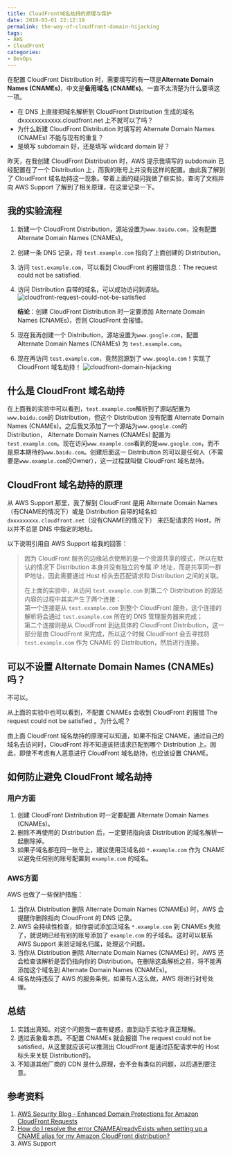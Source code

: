 ```yaml
---
title: CloudFront域名劫持的原理与保护
date: 2019-03-01 22:12:19
permalink: the-way-of-cloudfront-domain-hijacking
tags:
- AWS
- CloudFront
categories:
- DevOps
---
```



在配置 CloudFront Distribution 时，需要填写的有一项是**Alternate Domain Names (CNAMEs)**，中文是**备用域名 (CNAMEs)**。一直不太清楚为什么要填这一项。

- 在 DNS 上直接把域名解析到 CloudFront Distribution 生成的域名 dxxxxxxxxxxxx.cloudfront.net 上不就可以了吗？  
- 为什么新建 CloudFront Distribution 时填写的 Alternate Domain Names (CNAMEs) 不能与现有的重复？  
- 是填写 subdomain 好，还是填写 wildcard domain 好？  


昨天，在我创建 CloudFront Distribution 时，AWS 提示我填写的 subdomain 已经配置在了一个 Distribution 上，而我的账号上并没有这样的配置。由此我了解到了 CloudFront 域名劫持这一现象。带着上面的疑问我做了些实验，查询了文档并向 AWS Support 了解到了相关原理，在这里记录一下。
<!--more-->

## 我的实验流程

1. 新建一个 CloudFront Distribution，源站设置为`www.baidu.com`，没有配置 Alternate Domain Names (CNAMEs)。
2. 创建一条 DNS 记录，将 `test.example.com` 指向了上面创建的 Distribution。
3. 访问 `test.example.com`，可以看到 CloudFront 的报错信息：The request could not be satisfied.
4. 访问 Distribution 自带的域名，可以成功访问到源站。
    ![cloudfront-request-could-not-be-satisfied](https://blog-1252856176.file.myqcloud.com/post/the-way-of-cloudfront-domain-hijacking/cloudfront-request-could-not-be-satisfied.png)

    **结论**：创建 CloudFront Distribution 时一定要添加 Alternate Domain Names (CNAMEs)，否则 CloudFront 会报错。

5. 现在我再创建一个 Distribution，源站设置为`www.google.com`，配置 Alternate Domain Names (CNAMEs) 为 `test.example.com`。
6. 现在再访问 `test.example.com`，竟然回源到了 `www.google.com`！实现了 CloudFront 域名劫持！
    ![cloudfront-domain-hijacking](https://blog-1252856176.file.myqcloud.com/post/the-way-of-cloudfront-domain-hijacking/cloudfront-domain-hijacking.png)


## 什么是 CloudFront 域名劫持

在上面我的实验中可以看到，`test.example.com`解析到了源站配置为`www.baidu.com`的 Distribution，但这个 Distribution 没有配置 Alternate Domain Names (CNAMEs)。之后我又添加了一个源站为`www.google.com`的 Distribution， Alternate Domain Names (CNAMEs) 配置为`test.example.com`。现在访问`www.example.com`看到的是`www.google.com`，而不是原本期待的`www.baidu.com`。创建后面这一 Distribution 的可以是任何人（不需要是`www.example.com`的Owner），这一过程就叫做 CloudFront 域名劫持。


## CloudFront 域名劫持的原理

从 AWS Support 那里，我了解到 CloudFront 是用 Alternate Domain Names （有CNAME的情况下）或是 Distribution 自带的域名如 `dxxxxxxxxx.cloudfront.net`（没有CNAME的情况下） 来匹配请求的 Host，所以并不总是 DNS 中指定的地址。

以下说明引用自 AWS Support 给我的回答：
> 因为 CloudFront 服务的边缘站点使用的是一个资源共享的模式，所以在默认的情况下 Distribution 本身并没有独立的专属 IP 地址，而是共享同一群IP地址，因此需要通过 Host 标头去匹配请求和 Distribution 之间的关联。
>
> 在上面的实验中，从访问 `test.example.com` 到第二个 Distribution 的源站内容的过程中其实产生了两个连接：   
> 第一个连接是从 `test.example.com` 到整个 CloudFront 服务，这个连接的解析将会通过 `test.example.com` 所在的 DNS 管理服务器来完成；  
> 第二个连接则是从 CloudFront 到达具体的 CloudFront Distribution，这一部分是由 CloudFront 来完成，所以这个时候 CloudFront 会去寻找将 `test.example.com` 作为 CNAME 的 Distribution，然后进行连接。


## 可以不设置 Alternate Domain Names (CNAMEs) 吗？

不可以。

从上面的实验中也可以看到，不配置 CNAMEs 会收到 CloudFront 的报错 The request could not be satisfied 。为什么呢？

由上面 CloudFront 域名劫持的原理可以知道，如果不指定 CNAME，通过自己的域名去访问时，CloudFront 将不知道该把请求匹配到哪个 Distribution 上。因此，即使不考虑有人恶意进行 CloudFront 域名劫持，也应该设置 CNAME。


## 如何防止避免 CloudFront 域名劫持

### 用户方面

1. 创建 CloudFront Distribution 时一定要配置 Alternate Domain Names (CNAMEs)。
2. 删除不再使用的 Distribution 后，一定要把指向该 Distribution 的域名解析一起删除掉。
3. 如果子域名都在同一账号上，建议使用泛域名如 `*.example.com` 作为 CNAME 以避免任何别的账号配置到 `example.com` 的域名。

### AWS方面

AWS 也做了一些保护措施：

1. 当你从 Distribution 删除 Alternate Domain Names (CNAMEs) 时，AWS 会提醒你删除指向 CloudFront 的 DNS 记录。
2. AWS 会持续性检查，如你尝试添加泛域名 `*.example.com` 到 CNAMEs 失败了，就说明已经有别的账号添加了 `example.com` 的子域名。这时可以联系 AWS Support 来验证域名归属，处理这个问题。
3. 当你从 Distribution 删除 Alternate Domain Names (CNAMEs) 时，AWS 还会检查该解析是否仍指向你的 Distribution。在删除这条解析之前，将不能再添加这个域名到 Alternate Domain Names (CNAMEs)。
4. 域名劫持违反了 AWS 的服务条例，如果有人这么做，AWS 将进行封号处理。


## 总结

1. 实践出真知。对这个问题我一直有疑惑，直到动手实验才真正理解。
2. 透过表象看本质。不配置 CNAMEs 就会报错 The request could not be satisfied，从这里就应该可以推测出 CloudFront 是通过匹配请求中的 Host 标头来关联 Distribution的。
3. 不知道其他厂商的 CDN 是什么原理，会不会有类似的问题，以后遇到要注意。


## 参考资料

1. [AWS Security Blog - Enhanced Domain Protections for Amazon CloudFront Requests](https://amazonaws-china.com/tw/blogs/security/enhanced-domain-protections-for-amazon-cloudfront-requests/)
2. [How do I resolve the error CNAMEAlreadyExists when setting up a CNAME alias for my Amazon CloudFront distribution?](https://amazonaws-china.com/premiumsupport/knowledge-center/resolve-cnamealreadyexists-error/?nc1=h_ls)
3. AWS Support